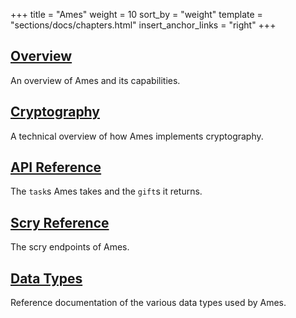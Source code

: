 +++
title = "Ames"
weight = 10
sort_by = "weight"
template = "sections/docs/chapters.html"
insert_anchor_links = "right"
+++

## [Overview](/docs/arvo/ames/ames)

An overview of Ames and its capabilities.

## [Cryptography](/docs/arvo/ames/cryptography)

A technical overview of how Ames implements cryptography.

## [API Reference](/docs/arvo/ames/tasks)

The `task`s Ames takes and the `gift`s it returns.

## [Scry Reference](/docs/arvo/ames/scry)

The scry endpoints of Ames.

## [Data Types](/docs/arvo/ames/data-types)

Reference documentation of the various data types used by Ames.
